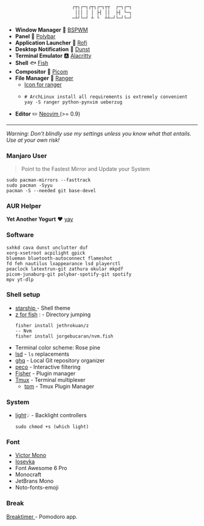<div align="center">

```css

┌┬┐┌─┐┌┬┐┌─┐┬┬  ┌─┐┌─┐
 │││ │ │ ├┤ ││  ├┤ └─┐
─┴┘└─┘ ┴ └  ┴┴─┘└─┘└─┘

```

</div>

- **Window Manager** :bento: [ BSPWM ](https://github.com/baskerville/bspwm)
- **Panel** :blossom: [ Polybar ](https://github.com/polybar/polybar)
- **Application Launcher** :rocket: [ Rofi ](https://github.com/davatorium/rofi)
- **Desktop Notification** :herb: [Dunst](https://github.com/dunst-project/dunst)
- **Terminal Emulator** :a: [ Alacritty ](https://github.com/alacritty/alacritty)
- **Shell** 🐟 [ Fish ](https://github.com/fish-shell/fish-shell)
- **Compositor** :shaved_ice: [Picom](https://github.com/yshui/picom)
- **File Manager** :flower_playing_cards: [ Ranger ](https://github.com/ranger/ranger)
  - [Icon for ranger](https://github.com/alexanderjeurissen/ranger_devicons)
  - ```
    # ArchLinux install all requirements is extremely convenient
    yay -S ranger python-pynvim ueberzug
    ```
- **Editor** :pencil2: [ Neovim ](https://github.com/neovim/neovim) (>= 0.9)

---

_Warning: Don't blindly use my settings unless you know what that entails. Use at your own risk!_

### Manjaro User

> Point to the Fastest Mirror and Update your System

```
sudo pacman-mirrors --fasttrack
sudo pacman -Syyu
pacman -S --needed git base-devel
```

### AUR Helper

**Yet Another Yogurt** :heart: [yay](https://github.com/Jguer/yay)

### Software

```
sxhkd cava dunst unclutter duf
xorg-xsetroot acpilight gpick
blueman bluetooth-autoconnect flameshot
fd feh nautilus lxappearance lsd playerctl
peaclock latextrun-git zathura okular mkpdf
picom-junaburg-git polybar-spotify-git spotify
mpv yt-dlp
```

### Shell setup

- [ starship ](https://starship.rs/) - Shell theme
- [z for fish](https://github.com/jethrokuan/z) : - Directory jumping
  ```
  fisher install jethrokuan/z
  -- Nvm 
  fisher install jorgebucaran/nvm.fish
  ```
- Terminal color scheme: Rose pine
- [lsd](https://github.com/Peltoche/lsd) - `ls` replacements
- [ghq](https://github.com/x-motemen/ghq) - Local Git repository organizer
- [peco](https://github.com/peco/peco) - Interactive filtering
- [Fisher](https://github.com/jorgebucaran/fisher) - Plugin manager
- [Tmux](https://github.com/tmux/tmux) - Terminal multiplexer
  - [tpm](https://github.com/tmux-plugins/tpm) - Tmux Plugin Manager

### System

- [light](https://archlinux.org/packages/community/x86_64/light/):bulb: - Backlight controllers

  ```
  sudo chmod +s (which light)
  ```

### Font

- [ Victor Mono ](https://rubjo.github.io/victor-mono/)
- [ Iosevka ](https://github.com/be5invis/Iosevka)
- Font Awesome 6 Pro
- Monocraft
- JetBrans Mono
- Noto-fonts-emoji

### Break

[ Breaktimer ](https://breaktimer.app/) - Pomodoro app.

